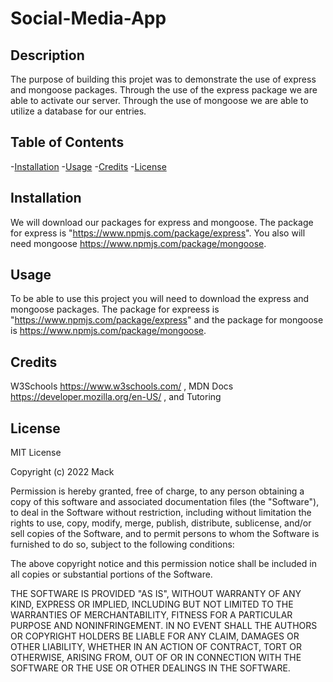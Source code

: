 # Social-Media-App

## Description
The purpose of building this projet was to demonstrate the use of express and mongoose packages. Through the use of the express package we are able to activate our server. Through the use of mongoose we are able to utilize a database for our entries. 

## Table of Contents
-[Installation](#installation)
-[Usage](#usage)
-[Credits](#credits)
-[License](#license)

## Installation
We will download our packages for express and mongoose. The package for express is "https://www.npmjs.com/package/express". You also will need mongoose https://www.npmjs.com/package/mongoose. 

## Usage
To be able to use this project you will need to download the express and mongoose packages. The package for expreess is "https://www.npmjs.com/package/express" and the package for mongoose is https://www.npmjs.com/package/mongoose. 

## Credits
W3Schools https://www.w3schools.com/ , MDN Docs https://developer.mozilla.org/en-US/ , and Tutoring

## License

MIT License

Copyright (c) 2022 Mack

Permission is hereby granted, free of charge, to any person obtaining a copy
of this software and associated documentation files (the "Software"), to deal
in the Software without restriction, including without limitation the rights
to use, copy, modify, merge, publish, distribute, sublicense, and/or sell
copies of the Software, and to permit persons to whom the Software is
furnished to do so, subject to the following conditions:

The above copyright notice and this permission notice shall be included in all
copies or substantial portions of the Software.

THE SOFTWARE IS PROVIDED "AS IS", WITHOUT WARRANTY OF ANY KIND, EXPRESS OR
IMPLIED, INCLUDING BUT NOT LIMITED TO THE WARRANTIES OF MERCHANTABILITY,
FITNESS FOR A PARTICULAR PURPOSE AND NONINFRINGEMENT. IN NO EVENT SHALL THE
AUTHORS OR COPYRIGHT HOLDERS BE LIABLE FOR ANY CLAIM, DAMAGES OR OTHER
LIABILITY, WHETHER IN AN ACTION OF CONTRACT, TORT OR OTHERWISE, ARISING FROM,
OUT OF OR IN CONNECTION WITH THE SOFTWARE OR THE USE OR OTHER DEALINGS IN THE
SOFTWARE.

